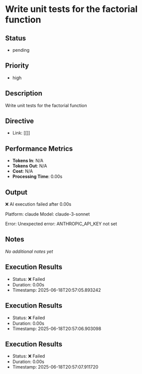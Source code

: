 # Write unit tests for the factorial function

## Status
- pending

## Priority  
- high

## Description
Write unit tests for the factorial function

## Directive
- Link: [[]]

## Performance Metrics
- **Tokens In**: N/A
- **Tokens Out**: N/A  
- **Cost**: N/A
- **Processing Time**: 0.00s

## Output
❌ AI execution failed after 0.00s

Platform: claude
Model: claude-3-sonnet

Error: Unexpected error: ANTHROPIC_API_KEY not set

## Notes
_No additional notes yet_

## Execution Results
- Status: ❌ Failed
- Duration: 0.00s
- Timestamp: 2025-06-18T20:57:05.893242


## Execution Results
- Status: ❌ Failed
- Duration: 0.00s
- Timestamp: 2025-06-18T20:57:06.903098


## Execution Results
- Status: ❌ Failed
- Duration: 0.00s
- Timestamp: 2025-06-18T20:57:07.911720
